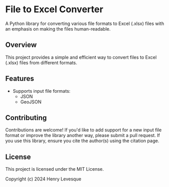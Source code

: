 # File to Excel Converter

A Python library for converting various file formats to Excel (.xlsx) files with an emphasis on making the files human-readable.

## Overview

This project provides a simple and efficient way to convert files to Excel (.xlsx) files from different formats.

## Features

* Supports input file formats:
    + JSON
    + GeoJSON
 
## Contributing
Contributions are welcome! If you'd like to add support for a new input file format or improve the library another way, please submit a pull request. If you use this library, ensure you cite the author(s) using the citation page.

## License
This project is licensed under the MIT License.

Copyright (c) 2024 Henry Levesque
